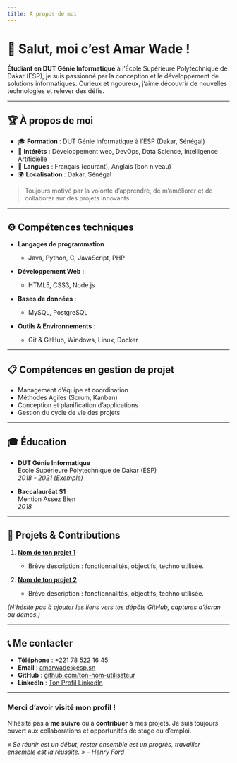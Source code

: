 ```yaml
---
title: A propos de moi
---
```


# 👋 Salut, moi c’est **Amar Wade** !

**Étudiant en DUT Génie Informatique** à l’École Supérieure Polytechnique de Dakar (ESP), je suis passionné par la conception et le développement de solutions informatiques. Curieux et rigoureux, j’aime découvrir de nouvelles technologies et relever des défis.

---

## 🏆 À propos de moi

- 🎓 **Formation** : DUT Génie Informatique à l’ESP (Dakar, Sénégal)  
- 🌱 **Intérêts** : Développement web, DevOps, Data Science, Intelligence Artificielle  
- 💬 **Langues** : Français (courant), Anglais (bon niveau)  
- 🌍 **Localisation** : Dakar, Sénégal  

> Toujours motivé par la volonté d’apprendre, de m’améliorer et de collaborer sur des projets innovants.

---

## ⚙️ Compétences techniques

- **Langages de programmation** :  
  - Java, Python, C, JavaScript, PHP

- **Développement Web** :  
  - HTML5, CSS3, Node.js

- **Bases de données** :  
  - MySQL, PostgreSQL

- **Outils & Environnements** :  
  - Git & GitHub, Windows, Linux, Docker

---

## 📋 Compétences en gestion de projet

- Management d’équipe et coordination  
- Méthodes Agiles (Scrum, Kanban)  
- Conception et planification d’applications  
- Gestion du cycle de vie des projets

---

## 🎓 Éducation

- **DUT Génie Informatique**  
  École Supérieure Polytechnique de Dakar (ESP)  
  *2018 - 2021 (Exemple)*

- **Baccalauréat S1**  
  Mention Assez Bien  
  *2018*

---

## 📌 Projets & Contributions

1. **[Nom de ton projet 1](#)**  
   - Brève description : fonctionnalités, objectifs, techno utilisée.

2. **[Nom de ton projet 2](#)**  
   - Brève description : fonctionnalités, objectifs, techno utilisée.

*(N’hésite pas à ajouter les liens vers tes dépôts GitHub, captures d’écran ou démos.)*

---

## 📞 Me contacter

- **Téléphone** : +221 78 522 16 45  
- **Email** : [amarwade@esp.sn](mailto:amarwade@esp.sn)  
- **GitHub** : [github.com/ton-nom-utilisateur](https://github.com/ton-nom-utilisateur)  
- **LinkedIn** : [Ton Profil LinkedIn](#)

---

### Merci d’avoir visité mon profil ! 

N’hésite pas à **me suivre** ou à **contribuer** à mes projets. Je suis toujours ouvert aux collaborations et opportunités de stage ou d’emploi. 

*« Se réunir est un début, rester ensemble est un progrès, travailler ensemble est la réussite. » – Henry Ford*
